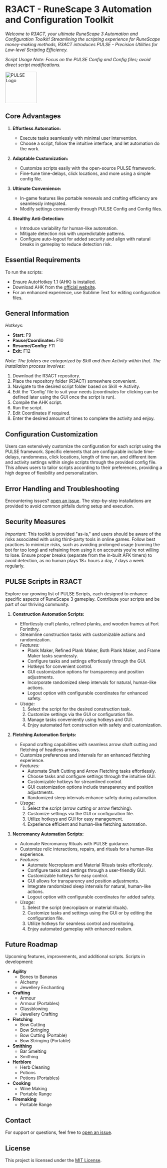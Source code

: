 # R3ACT - RuneScape 3 Automation and Configuration Toolkit

*Welcome to R3ACT, your ultimate RuneScape 3 Automation and Configuration Toolkit! Streamlining the scripting experience for RuneScape money-making methods, R3ACT introduces PULSE - Precision Utilities for Low-level Scripting Efficiency.*

*Script Usage Note: Focus on the PULSE Config and Config files; avoid direct script modifications.*

<!-- Small PULSE Logo for Title -->
<img src="https://raw.githubusercontent.com/B0DD5/R3ACT/main/PULSE%20Logo.ico" alt="PULSE Logo" width="100" height="100"/>

## Core Advantages

1. **Effortless Automation:**
   - Execute tasks seamlessly with minimal user intervention.
   - Choose a script, follow the intuitive interface, and let automation do the work.

2. **Adaptable Customization:**
   - Customize scripts easily with the open-source PULSE framework.
   - Fine-tune time-delays, click locations, and more using a simple config file.

3. **Ultimate Convenience:**
   - In-game features like portable renewals and crafting efficiency are seamlessly integrated.
   - Modify settings conveniently through PULSE Config and Config files.

4. **Stealthy Anti-Detection:**
   - Introduce variability for human-like automation.
   - Mitigate detection risk with unpredictable patterns.
   - Configure auto-logout for added security and align with natural breaks in gameplay to reduce detection risk.

## Essential Requirements

To run the scripts:
   - Ensure AutoHotkey 1.1 (AHK) is installed.
   - Download AHK from the [official website](https://www.autohotkey.com/).
   - For an enhanced experience, use Sublime Text for editing configuration files.

## General Information

*Hotkeys:*
- **Start:** F9
- **Pause/Coordinates:** F10
- **Resume/Config:** F11
- **Exit:** F12

*Note: The folders are categorized by Skill and then Activity within that. The installation process involves:*
   1. Download the R3ACT repository.
   2. Place the repository folder (R3ACT) somewhere convenient.
   3. Navigate to the desired script folder based on Skill -> Activity.
   4. Edit the 'Config' file to suit your needs (coordinates for clicking can be defined later using the GUI once the script is run).
   5. Compile the AHK script.
   6. Run the script.
   7. Edit Coordinates if required.
   8. Enter the desired amount of times to complete the activity and enjoy.

## Configuration Customization

Users can extensively customize the configuration for each script using the PULSE framework. Specific elements that are configurable include time-delays, randomness, click locations, length of time ran, and different item and activity settings within single scripts through the provided config file. This allows users to tailor scripts according to their preferences, providing a high degree of flexibility and personalization.

## Error Handling and Troubleshooting

Encountering issues? [open an issue](https://github.com/B0DD5/R3ACT/issues). The step-by-step installations are provided to avoid common pitfalls during setup and execution.

## Security Measures

*Important:* This toolkit is provided "as-is," and users should be aware of the risks associated with using third-party tools in online games. Follow best practices to minimize risks, such as avoiding prolonged usage (running the bot for too long) and refraining from using it on accounts you're not willing to lose. Ensure proper breaks (separate from the in-built AFK timers) to avoid detection, as no human plays 18+ hours a day, 7 days a week regularly.

## PULSE Scripts in R3ACT

Explore our growing list of PULSE Scripts, each designed to enhance specific aspects of RuneScape 3 gameplay. Contribute your scripts and be part of our thriving community.

1. **Construction Automation Scripts:**
   - Effortlessly craft planks, refined planks, and wooden frames at Fort Forinthry.
   - Streamline construction tasks with customizable actions and randomization.
   - *Features:*
      - Plank Maker, Refined Plank Maker, Both Plank Maker, and Frame Maker tasks seamlessly.
      - Configure tasks and settings effortlessly through the GUI.
      - Hotkeys for convenient control.
      - GUI customization options for transparency and position adjustments.
      - Incorporate randomized sleep intervals for natural, human-like actions.
      - Logout option with configurable coordinates for enhanced safety.
   - *Usage:*
      1. Select the script for the desired construction task.
      2. Customize settings via the GUI or configuration file.
      3. Manage tasks conveniently using hotkeys and GUI.
      4. Enjoy automated fort construction with safety and customization.

2. **Fletching Automation Scripts:**
   - Expand crafting capabilities with seamless arrow shaft cutting and fletching of headless arrows.
   - Customize preferences and intervals for an enhanced fletching experience.
   - *Features:*
      - Automate Shaft Cutting and Arrow Fletching tasks effortlessly.
      - Choose tasks and configure settings through the intuitive GUI.
      - Customizable hotkeys for streamlined control.
      - GUI customization options include transparency and position adjustments.
      - Randomized sleep intervals enhance safety during automation.
   - *Usage:*
      1. Select the script (arrow cutting or arrow fletching).
      2. Customize settings via the GUI or configuration file.
      3. Utilize hotkeys and GUI for easy management.
      4. Experience efficient and human-like fletching automation.

3. **Necromancy Automation Scripts:**
   - Automate Necromancy Rituals with PULSE guidance.
   - Customize relic interactions, repairs, and rituals for a human-like experience.
   - *Features:*
      - Automate Necroplasm and Material Rituals tasks effortlessly.
      - Configure tasks and settings through a user-friendly GUI.
      - Customizable hotkeys for easy control.
      - GUI allows for transparency and position adjustments.
      - Integrate randomized sleep intervals for natural, human-like actions.
      - Logout option with configurable coordinates for added safety.
   - *Usage:*
      1. Select the script (necroplasm or material rituals).
      2. Customize tasks and settings using the GUI or by editing the configuration file.
      3. Utilize hotkeys for seamless control and monitoring.
      4. Enjoy automated gameplay with enhanced realism.

## Future Roadmap

Upcoming features, improvements, and additional scripts. Scripts in development:

- **Agility**
   - Bones to Bananas
   - Alchemy
   - Jewellery Enchanting
- **Crafting**
   - Armour
   - Armour (Portables)
   - Glassblowing
   - Jewellery Crafting
- **Fletching**
   - Bow Cutting
   - Bow Stringing
   - Bow Cutting (Portable)
   - Bow Stringing (Portable)
- **Smithing**
   - Bar Smelting
   - Smithing
- **Herblore**
   - Herb Cleaning
   - Potions
   - Potions (Portables)
- **Cooking**
   - Wine Making
   - Portable Range
- **Firemaking**
   - Portable Range

## Contact
For support or questions, feel free to [open an issue](https://github.com/B0DD5/R3ACT/issues).

## License
This project is licensed under the [MIT License](LICENSE).
